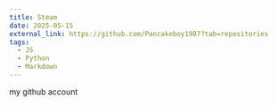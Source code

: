 ```yaml
---
title: Steam
date: 2025-05-15
external_link: https://github.com/Pancakeboy1987?tab=repositories
tags:
  - JS
  - Python
  - Markdown
---
```


my github account
